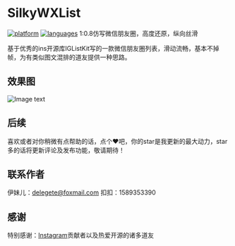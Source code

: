 # SilkyWXList
[![platform](https://img.shields.io/badge/platform-iOS-blue.svg?style=plastic)](#)
[![languages](https://img.shields.io/badge/language-objective--c-blue.svg)](#) 
1:0.8仿写微信朋友圈，高度还原，纵向丝滑  

基于优秀的ins开源库IGListKit写的一款微信朋友圈列表，滑动流畅，基本不掉帧，为有类似图文混排的道友提供一种思路。

## 效果图
![Image text](https://github.com/Hurdery/SilkyWXList/blob/master/gif/list.gif)

## 后续
喜欢或者对你稍微有点帮助的话，点个❤️吧，你的star是我更新的最大动力，star多的话将更新评论及发布功能，敬请期待！

## 联系作者
伊妹儿：delegete@foxmail.com
扣扣：1589353390


## 感谢
特别感谢：[Instagram](https://github.com/Instagram/IGListKit)贡献者以及热爱开源的诸多道友
